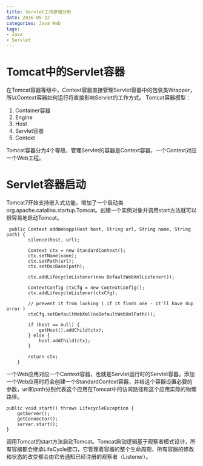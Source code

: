 ```yaml
---
title: Servlet工作原理分析
date: 2016-05-22
categories: Java Web
tags: 
- Java
- Servlet
---
```


#	Tomcat中的Servlet容器
在Tomcat容器等级中，Context容器直接管理Servlet容器中的包装类Wrapper，所以Context容器如何运行将直接影响Servlet的工作方式。
Tomcat容器模型：  
1.	Container容器  
2. 	Engine  
3. 	Host  
4. 	Servlet容器	
5. Context	

Tomcat容器分为4个等级，管理Servlet的容器是Context容器，一个Context对应一个Web工程。

#	Servlet容器启动
Tomcat7开始支持嵌入式功能，增加了一个启动类org.apache.catalina.startup.Tomcat。创建一个实例对象并调用start方法就可以很容易地启动Tomcat。

```
 public Context addWebapp(Host host, String url, String name, String path) {
        silence(host, url);

        Context ctx = new StandardContext();
        ctx.setName(name);
        ctx.setPath(url);
        ctx.setDocBase(path);

        ctx.addLifecycleListener(new DefaultWebXmlListener());
        
        ContextConfig ctxCfg = new ContextConfig();
        ctx.addLifecycleListener(ctxCfg);
        
        // prevent it from looking ( if it finds one - it'll have dup error )
        ctxCfg.setDefaultWebXml(noDefaultWebXmlPath());

        if (host == null) {
            getHost().addChild(ctx);
        } else {
            host.addChild(ctx);
        }

        return ctx;
    }
```

一个Web应用对应一个Context容器，也就是Servlet运行时的Servlet容器。添加一个Web应用时将会创建一个StandardContext容器，并给这个容器设置必要的参数，url和path分别代表这个应用在Tomcat中的访问路径和这个应用实际的物理路径。

```
public void start() throws LifecycleException {
    getServer();
    getConnector();
    server.start();
}
```

调用Tomcat的start方法启动Tomcat。Tomcat启动逻辑基于观察者模式设计，所有容器都会继承LifeCycle接口，它管理着容器的整个生命周期，所有容器的修改和状态的改变都会由它去通知已经注册的观察者（Listener）。


